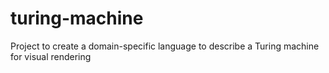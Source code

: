 # turing-machine
Project to create a domain-specific language to describe a Turing machine for visual rendering

